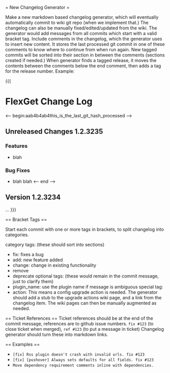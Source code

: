 = New Changelog Generator =

Make a new markdown based changelog generator, which will eventually automatically commit to wiki git repo (when we implement that.) The changelog can also be manually fixed/edited/updated from the wiki. The generator would add messages from all commits which start with a valid bracket tag. Include comments in the changelog, which the generator uses to insert new content. It stores the last processed git commit in one of these comments to know where to continue from when run again. New tagged commits will be sorted into their section in between the comments (sections created if needed.) When generator finds a tagged release, it moves the contents between the comments below the end comment, then adds a tag for the release number. Example:

{{{
# FlexGet Change Log
<-- begin:aab4b4ab4this_is_the_last_git_hash_processed -->
## Unreleased Changes 1.2.3235
### Features
* blah
### Bug Fixes
* blah blah
<-- end -->
## Version 1.2.3234
...
}}}


== Bracket Tags ==

Start each commit with one or more tags in brackets, to split changelog into categories.

category tags: (these should sort into sections)
* fix: fixes a bug
* add: new feature added
* change: change in existing functionality
* remove
* deprecate
optional tags: (these would remain in the commit message, just to clarify them)
* plugin_name: use the plugin name if message is ambiguous
special tag:
* action: This means a config upgrade action is needed. The generator should add a stub to the upgrade actions wiki page, and a link from the changelog item. The wiki pages can then be manually augmented as needed.

== Ticket References ==
Ticket references should be at the end of the commit message, references are to github issue numbers. `fix #123` (to close ticket when merged), `ref #123` (to put a message in ticket) Changelog generator should turn these into markdown links.

== Examples ==

* `[fix] Rss plugin doesn't crash with invalid urls. fix #123`
* `[fix] [pushover] Always sets defaults for all fields. fix #123`
* `Move dependency requirement comments inline with dependencies.`